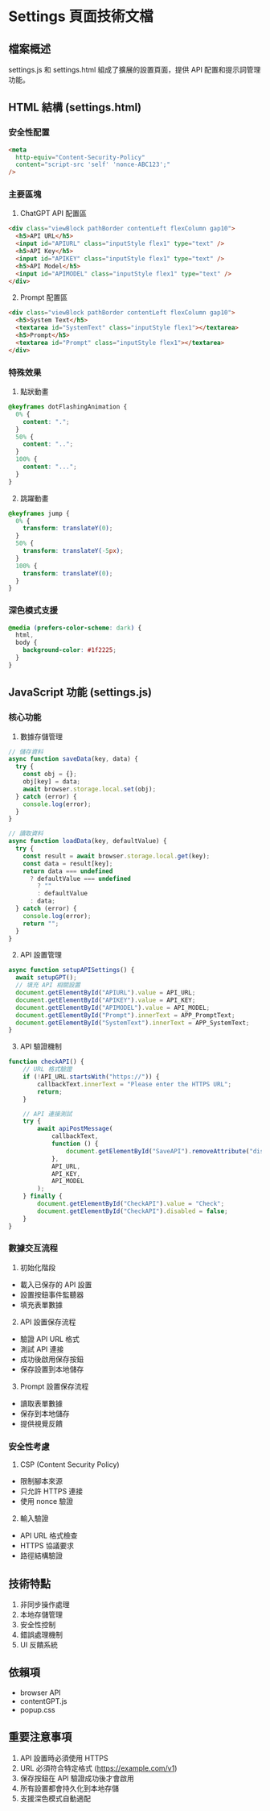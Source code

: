 # Settings 頁面技術文檔

## 檔案概述

settings.js 和 settings.html 組成了擴展的設置頁面，提供 API 配置和提示詞管理功能。

## HTML 結構 (settings.html)

### 安全性配置

```html
<meta
  http-equiv="Content-Security-Policy"
  content="script-src 'self' 'nonce-ABC123';"
/>
```

### 主要區塊

1. ChatGPT API 配置區

```html
<div class="viewBlock pathBorder contentLeft flexColumn gap10">
  <h5>API URL</h5>
  <input id="APIURL" class="inputStyle flex1" type="text" />
  <h5>API Key</h5>
  <input id="APIKEY" class="inputStyle flex1" type="text" />
  <h5>API Model</h5>
  <input id="APIMODEL" class="inputStyle flex1" type="text" />
</div>
```

2. Prompt 配置區

```html
<div class="viewBlock pathBorder contentLeft flexColumn gap10">
  <h5>System Text</h5>
  <textarea id="SystemText" class="inputStyle flex1"></textarea>
  <h5>Prompt</h5>
  <textarea id="Prompt" class="inputStyle flex1"></textarea>
</div>
```

### 特殊效果

1. 點狀動畫

```css
@keyframes dotFlashingAnimation {
  0% {
    content: ".";
  }
  50% {
    content: "..";
  }
  100% {
    content: "...";
  }
}
```

2. 跳躍動畫

```css
@keyframes jump {
  0% {
    transform: translateY(0);
  }
  50% {
    transform: translateY(-5px);
  }
  100% {
    transform: translateY(0);
  }
}
```

### 深色模式支援

```css
@media (prefers-color-scheme: dark) {
  html,
  body {
    background-color: #1f2225;
  }
}
```

## JavaScript 功能 (settings.js)

### 核心功能

1. 數據存儲管理

```javascript
// 儲存資料
async function saveData(key, data) {
  try {
    const obj = {};
    obj[key] = data;
    await browser.storage.local.set(obj);
  } catch (error) {
    console.log(error);
  }
}

// 讀取資料
async function loadData(key, defaultValue) {
  try {
    const result = await browser.storage.local.get(key);
    const data = result[key];
    return data === undefined
      ? defaultValue === undefined
        ? ""
        : defaultValue
      : data;
  } catch (error) {
    console.log(error);
    return "";
  }
}
```

2. API 設置管理

```javascript
async function setupAPISettings() {
  await setupGPT();
  // 填充 API 相關設置
  document.getElementById("APIURL").value = API_URL;
  document.getElementById("APIKEY").value = API_KEY;
  document.getElementById("APIMODEL").value = API_MODEL;
  document.getElementById("Prompt").innerText = APP_PromptText;
  document.getElementById("SystemText").innerText = APP_SystemText;
}
```

3. API 驗證機制

```javascript
function checkAPI() {
    // URL 格式驗證
    if (!API_URL.startsWith("https://")) {
        callbackText.innerText = "Please enter the HTTPS URL";
        return;
    }

    // API 連接測試
    try {
        await apiPostMessage(
            callbackText,
            function () {
                document.getElementById("SaveAPI").removeAttribute("disabled");
            },
            API_URL,
            API_KEY,
            API_MODEL
        );
    } finally {
        document.getElementById("CheckAPI").value = "Check";
        document.getElementById("CheckAPI").disabled = false;
    }
}
```

### 數據交互流程

1. 初始化階段

- 載入已保存的 API 設置
- 設置按鈕事件監聽器
- 填充表單數據

2. API 設置保存流程

- 驗證 API URL 格式
- 測試 API 連接
- 成功後啟用保存按鈕
- 保存設置到本地儲存

3. Prompt 設置保存流程

- 讀取表單數據
- 保存到本地儲存
- 提供視覺反饋

### 安全性考慮

1. CSP (Content Security Policy)

- 限制腳本來源
- 只允許 HTTPS 連接
- 使用 nonce 驗證

2. 輸入驗證

- API URL 格式檢查
- HTTPS 協議要求
- 路徑結構驗證

## 技術特點

1. 非同步操作處理
2. 本地存儲管理
3. 安全性控制
4. 錯誤處理機制
5. UI 反饋系統

## 依賴項

- browser API
- contentGPT.js
- popup.css

## 重要注意事項

1. API 設置時必須使用 HTTPS
2. URL 必須符合特定格式 (https://example.com/v1)
3. 保存按鈕在 API 驗證成功後才會啟用
4. 所有設置都會持久化到本地存儲
5. 支援深色模式自動適配
